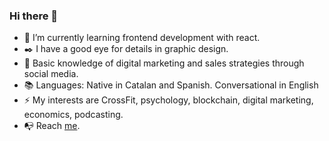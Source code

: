 ### Hi there 👋

- 🌱 I’m currently learning frontend development with react.
- ✒️ I have a good eye for details in graphic design. 
- 💬 Basic knowledge of digital marketing and sales strategies through social media.
- 📚 Languages: Native in Catalan and Spanish. Conversational in English
- ⚡ My interests are CrossFit, psychology, blockchain, digital marketing, economics, podcasting.
- 📭 Reach [me](https://jaumejuan.net/).
